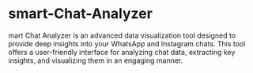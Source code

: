 # smart-Chat-Analyzer
mart Chat Analyzer is an advanced data visualization tool designed to provide deep insights into your WhatsApp and Instagram chats. This tool offers a user-friendly interface for analyzing chat data, extracting key insights, and visualizing them in an engaging manner.
